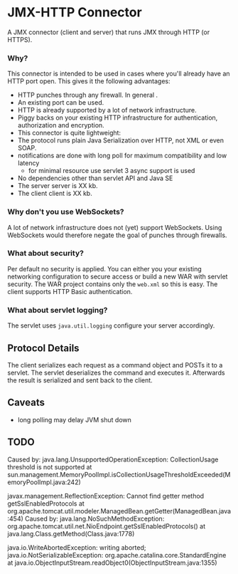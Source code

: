 JMX-HTTP Connector
==================

A JMX connector (client and server) that runs JMX through HTTP (or HTTPS).

### Why?

This connector is intended to be used in cases where you'll already have an HTTP port open. This gives it the following advantages:

 * HTTP punches through any firewall. In general .
 * An existing port can be used.
 * HTTP is already supported by a lot of network infrastructure.
  * Piggy backs on your existing HTTP infrastructure for authentication, authorization and encryption.
 * This connector is quite lightweight:
  * The protocol runs plain Java Serialization over HTTP, not XML or even SOAP.
  * notifications are done with long poll for maximum compatibility and low latency
    * for minimal resource use servlet 3 async support is used
  * No dependencies other than servlet API and Java SE
   * The server server is XX kb.
   * The client client is XX kb.

### Why don't you use WebSockets?

A lot of network infrastructure does not (yet) support WebSockets. Using WebSockets would therefore negate the goal of punches through firewalls.

### What about security?

Per default no security is applied. You can either you your existing networking configuration to secure access or build a new WAR with servlet security. The WAR project contains only the `web.xml` so this is easy.
The client supports HTTP Basic authentication.

### What about servlet logging?

The servlet uses `java.util.logging` configure your server accordingly.

Protocol Details
----------------

The client serializes each request as a command object and POSTs it to a servlet. The servlet deserializes the command and executes it. Afterwards the result is serialized and sent back to the client.

Caveats
-------
 * long polling may delay JVM shut down

TODO
-----
Caused by: java.lang.UnsupportedOperationException: CollectionUsage threshold is not supported
	at sun.management.MemoryPoolImpl.isCollectionUsageThresholdExceeded(MemoryPoolImpl.java:242)
	
 javax.management.ReflectionException: Cannot find getter method getSslEnabledProtocols
	at org.apache.tomcat.util.modeler.ManagedBean.getGetter(ManagedBean.java:454)
Caused by: java.lang.NoSuchMethodException: org.apache.tomcat.util.net.NioEndpoint.getSslEnabledProtocols()
	at java.lang.Class.getMethod(Class.java:1778)
	
java.io.WriteAbortedException: writing aborted; java.io.NotSerializableException: org.apache.catalina.core.StandardEngine
	at java.io.ObjectInputStream.readObject0(ObjectInputStream.java:1355)

